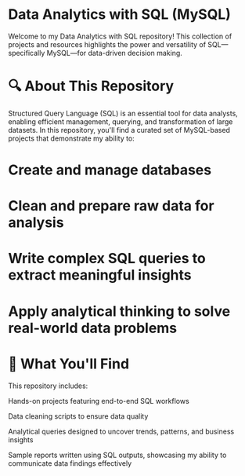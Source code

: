#  Data Analytics with SQL (MySQL)
Welcome to my Data Analytics with SQL repository! This collection of projects and resources highlights the power and versatility of SQL—specifically MySQL—for data-driven decision making.

# 🔍 About This Repository
Structured Query Language (SQL) is an essential tool for data analysts, enabling efficient management, querying, and transformation of large datasets. In this repository, you'll find a curated set of MySQL-based projects that demonstrate my ability to:

# Create and manage databases

# Clean and prepare raw data for analysis

# Write complex SQL queries to extract meaningful insights

# Apply analytical thinking to solve real-world data problems

# 🧠 What You'll Find
This repository includes:

Hands-on projects featuring end-to-end SQL workflows

Data cleaning scripts to ensure data quality

Analytical queries designed to uncover trends, patterns, and business insights

Sample reports written using SQL outputs, showcasing my ability to communicate data findings effectively
